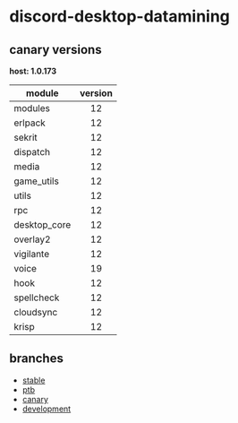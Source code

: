 # discord-desktop-datamining

## canary versions

**host: 1.0.173**

| module | version |
| ------ | :-----: |
| modules | 12 |
| erlpack | 12 |
| sekrit | 12 |
| dispatch | 12 |
| media | 12 |
| game_utils | 12 |
| utils | 12 |
| rpc | 12 |
| desktop_core | 12 |
| overlay2 | 12 |
| vigilante | 12 |
| voice | 19 |
| hook | 12 |
| spellcheck | 12 |
| cloudsync | 12 |
| krisp | 12 |

## branches

- [stable](https://github.com/OpenAsar/discord-desktop-datamining/tree/stable)
- [ptb](https://github.com/OpenAsar/discord-desktop-datamining/tree/ptb)
- [canary](https://github.com/OpenAsar/discord-desktop-datamining/tree/canary)
- [development](https://github.com/OpenAsar/discord-desktop-datamining/tree/development)